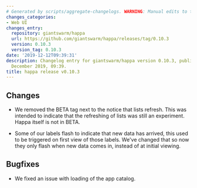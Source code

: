 ```yaml
---
# Generated by scripts/aggregate-changelogs. WARNING: Manual edits to this files will be overwritten.
changes_categories:
- Web UI
changes_entry:
  repository: giantswarm/happa
  url: https://github.com/giantswarm/happa/releases/tag/0.10.3
  version: 0.10.3
  version_tag: 0.10.3
date: '2019-12-12T09:39:31'
description: Changelog entry for giantswarm/happa version 0.10.3, published on 12
  December 2019, 09:39.
title: happa release v0.10.3
---
```


## Changes
- We removed the BETA tag next to the notice that lists refresh. This was
intended to indicate that the refreshing of lists was still an experiment.
Happa itself is not in BETA.

- Some of our labels flash to indicate that new data has arrived, this used
to be triggered on first view of those labels. We've changed that so now they
only flash when new data comes in, instead of at initial viewing.

## Bugfixes
- We fixed an issue with loading of the app catalog. 

